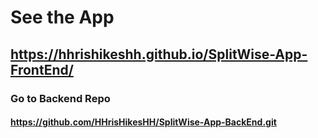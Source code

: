 # See the App
## https://hhrishikeshh.github.io/SplitWise-App-FrontEnd/
### Go to Backend Repo
#### https://github.com/HHrisHikesHH/SplitWise-App-BackEnd.git
